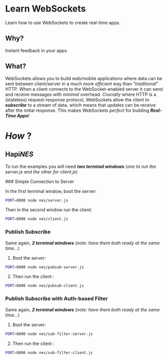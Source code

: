 # Learn WebSockets

Learn how to use WebSockets to create real-time apps.

## Why?

Instant feedback in your apps.

## What?

WebSockets allows you to build web/mobile applications where
data can be sent between client/server in a much more
*efficient* way than "*traditional*" HTTP. When a client
connects to the WebSocket-enabled server it can send and receive
messages with *minimal* overhead. *Crucially* where HTTP
is a (stateless) request-response protocol, WebSockets
allow the client to ***subscribe*** to a stream of data,
which means that updates can be receive after the initial
response. This makes WebSockets *perfect* for building ***Real-Time Apps***!

# *How* ?

## Hapi*NES*

To run the examples you will need ***two terminal windows***
(*one to run the server.js and the other for client.js*)

### Simple Connection to Server

In the first terminal window, boot the server:
```sh
PORT=8000 node nes/server.js
```

Then in the second window run the client:
```sh
PORT=8000 node nes/client.js
```


### Publish Subscribe

Same again, ***2 terminal windows*** (*note: have them both ready at the same time...*)

1. Boot the server:
```sh
PORT=8000 node nes/pubsub-server.js
```

2. Then run the client :
```sh
PORT=8000 node nes/pubsub-client.js
```

### Publish Subscribe with Auth-based Filter

Same again, ***2 terminal windows*** (*note: have them both ready at the same time...*)

1. Boot the server:
```sh
PORT=8000 node nes/sub-filter-server.js
```

2. Then run the client :
```sh
PORT=8000 node nes/sub-filter-client.js
```
